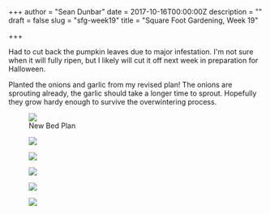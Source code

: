 +++
author = "Sean Dunbar"
date = 2017-10-16T00:00:00Z
description = ""
draft = false
slug = "sfg-week19"
title = "Square Foot Gardening, Week 19"

+++

Had to cut back the pumpkin leaves due to major infestation. I'm not sure when it will fully ripen, but I likely will cut it off next week in preparation for Halloween.

Planted the onions and garlic from my revised plan! The onions are sprouting already, the garlic should take a longer time to sprout. Hopefully they grow hardy enough to survive the overwintering process.


<figure>
	<a href="https://i.imgur.com/GjrZj2x.png"><img src="https://i.imgur.com/GjrZj2x.png"></a>
  <figcaption>New Bed Plan</figcaption>
</figure>

<figure>
	<a href="https://i.imgur.com/YvnT8L7.jpg"><img src="https://i.imgur.com/YvnT8L7.jpg"></a>
</figure>

<figure>
	<a href="https://i.imgur.com/HluV68y.jpg"><img src="https://i.imgur.com/HluV68y.jpg"></a>
</figure>

<figure>
	<a href="https://i.imgur.com/WL7fWjw.jpg"><img src="https://i.imgur.com/WL7fWjw.jpg"></a>
</figure>

<figure>
	<a href="https://i.imgur.com/pRL7rnn.jpg"><img src="https://i.imgur.com/pRL7rnn.jpg"></a>
</figure>

<figure>
	<a href="https://i.imgur.com/jJiyELY.jpg"><img src="https://i.imgur.com/jJiyELY.jpg"></a>
</figure>

